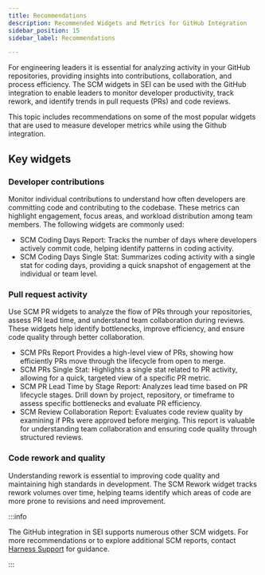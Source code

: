 ```yaml
---
title: Recommendations
description: Recommended Widgets and Metrics for GitHub Integration
sidebar_position: 15
sidebar_label: Recommendations

---
```


For engineering leaders it is essential for analyzing activity in your GitHub repositories, providing insights into contributions, collaboration, and process efficiency. The SCM widgets in SEI can be used with the GitHub integration to enable leaders to monitor developer productivity, track rework, and identify trends in pull requests (PRs) and code reviews.

This topic includes recommendations on some of the most popular widgets that are used to measure developer metrics while using the Github integration.

## Key widgets

### Developer contributions

Monitor individual contributions to understand how often developers are committing code and contributing to the codebase. These metrics can highlight engagement, focus areas, and workload distribution among team members. The following widgets are commonly used:

* SCM Coding Days Report: Tracks the number of days where developers actively commit code, helping identify patterns in coding activity.
* SCM Coding Days Single Stat: Summarizes coding activity with a single stat for coding days, providing a quick snapshot of engagement at the individual or team level.

### Pull request activity

Use SCM PR widgets to analyze the flow of PRs through your repositories, assess PR lead time, and understand team collaboration during reviews. These widgets help identify bottlenecks, improve efficiency, and ensure code quality through better collaboration.

* SCM PRs Report Provides a high-level view of PRs, showing how efficiently PRs move through the lifecycle from open to merge.
* SCM PRs Single Stat: Highlights a single stat related to PR activity, allowing for a quick, targeted view of a specific PR metric.
* SCM PR Lead Time by Stage Report: Analyzes lead time based on PR lifecycle stages. Drill down by project, repository, or timeframe to assess specific bottlenecks and evaluate PR efficiency.
* SCM Review Collaboration Report: Evaluates code review quality by examining if PRs were approved before merging. This report is valuable for understanding team collaboration and ensuring code quality through structured reviews.

### Code rework and quality

Understanding rework is essential to improving code quality and maintaining high standards in development. The SCM Rework widget tracks rework volumes over time, helping teams identify which areas of code are more prone to revisions and need improvement.

:::info 

The GitHub integration in SEI supports numerous other SCM widgets. For more recommendations or to explore additional SCM reports, contact [Harness Support](mailto:support@harness.io) for guidance.

:::